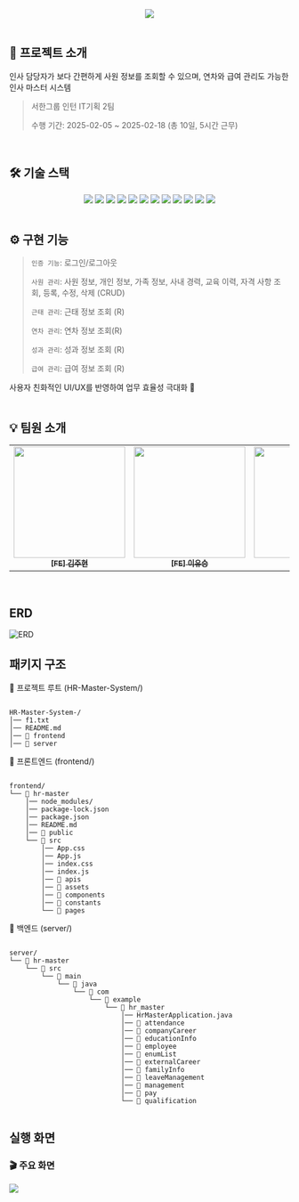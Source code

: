 <div align=center>
  <img src="https://capsule-render.vercel.app/api?type=waving&color=4F66AD&height=300&text=Seohan%20HR%20Master%20System&fontSize=50&fontColor=ffffff&section=header" />

</div>
<br>

## 📌 프로젝트 소개
인사 담당자가 보다 간편하게 사원 정보를 조회할 수 있으며, 연차와 급여 관리도 가능한 인사 마스터 시스템
> 서한그룹 인턴 IT기획 2팀 <br>
> 
> 수행 기간: 2025-02-05 ~ 2025-02-18 (총 10일, 5시간 근무)<br>
<br>

## 🛠️ 기술 스택
<div align=center>
  <img src="https://img.shields.io/badge/React-61DAFB?style=for-the-badge&logo=React&logoColor=white">
  <img src="https://img.shields.io/badge/JavaScript-F7DF1E?style=for-the-badge&logo=JavaScript&logoColor=white">
  <img src="https://img.shields.io/badge/HTML5-E34F26?style=for-the-badge&logo=HTML5&logoColor=white">
  <img src="https://img.shields.io/badge/CSS3-1572B6?style=for-the-badge&logo=CSS3&logoColor=white">
  <img src="https://img.shields.io/badge/springboot-6DB33F?style=for-the-badge&logo=springboot&logoColor=white">
  <img src="https://img.shields.io/badge/Hibernate-59666C?style=for-the-badge&logo=Hibernate&logoColor=white">
  <img src="https://img.shields.io/badge/MySQL-4479A1?style=for-the-badge&logo=MySQL&logoColor=white">
  <img src="https://img.shields.io/badge/AWS-%23FF9900.svg?style=for-the-badge&logo=amazon-aws&logoColor=white">
  <img src="https://img.shields.io/badge/Prettier-F7B93E?style=for-the-badge&logo=Prettier&logoColor=white">
  <img src="https://img.shields.io/badge/Postman-FF6C37?style=for-the-badge&logo=Postman&logoColor=white"/>
  <img src="https://img.shields.io/badge/IntelliJIDEA-000000.svg?style=for-the-badge&logo=intellij-idea&logoColor=white">
  <img src="https://img.shields.io/badge/Visual%20Studio%20Code-0078d7.svg?style=for-the-badge&logo=visual-studio-code&logoColor=white">
</div>
<br>

## ⚙️ 구현 기능
> ```인증 기능```: 로그인/로그아웃<br>
>
> ```사원 관리```: 사원 정보, 개인 정보, 가족 정보, 사내 경력, 교육 이력, 자격 사항 조회, 등록, 수정, 삭제 (CRUD)<br>
>
> ```근태 관리```: 근태 정보 조회 (R)<br>
>
> ```연차 관리```: 연차 정보 조회(R)<br>
>
> ```성과 관리```: 성과 정보 조회 (R)<br>
>
> ```급여 관리```: 급여 정보 조회 (R)<br>

사용자 친화적인 UI/UX를 반영하여 업무 효율성 극대화 🚀
<br>
<br>

## 💡 팀원 소개
<table>
  <tbody>
    <tr>
      <td align="center"><a href="https://github.com/Kimzooci">
      <img width=200px src="https://github.com/youth-o/HR-Master-System/blob/main/frontend/hr-master/src/assets/zoociprof.jpeg" alt=""/><br />
      <sub><b>[FE] 김주현</b></sub></a><br /></td>
      <td align="center"><a href="https://github.com/youth-o">
      <img width=200px src="https://github.com/user-attachments/assets/8caa072b-4bde-44f6-ba4c-dff10d6572f6-b1d7-028491e5912b" alt=""/><br />
      <sub><b>[FE] 이유승</b></sub></a><br /></td>
      <td align="center"><a href="https://github.com/kiyuniii">
      <img width=200px src="https://github.com/user-attachments/assets/5190f597-4935-4ca4-b427-bfd64dd3e855" alt=""/><br />
      <sub><b>[BE] 신기윤</b></sub></a><br /></td>
      <td align="center"><a href="https://github.com/soojeonglim">
      <img width=200px src="" alt=""/><br />
      <sub><b>[BE] 임수정</b></sub></a><br /></td>
    </tr>
  </tbody>
</table>
<br>


## ERD

![ERD](https://github.com/youth-o/HR-Master-System/blob/main/frontend/hr-master/src/assets/ERD.png?raw=true)

## 패키지 구조

📂 프로젝트 루트 (HR-Master-System/)

<pre><code>
HR-Master-System-/
│── f1.txt
│── README.md
│── 📂 frontend
│── 📂 server
</code></pre>

📂 프론트엔드 (frontend/)

<pre><code>
frontend/
└── 📂 hr-master
    │── node_modules/
    │── package-lock.json
    │── package.json
    │── README.md
    │── 📂 public
    └── 📂 src
        │── App.css
        │── App.js
        │── index.css
        │── index.js
        │── 📂 apis
        │── 📂 assets
        │── 📂 components
        │── 📂 constants
        └── 📂 pages
</code></pre>

📂 백엔드 (server/)

<pre><code>
server/
└── 📂 hr-master
    └── 📂 src
        └── 📂 main
            └── 📂 java
                └── 📂 com
                    └── 📂 example
                        └── 📂 hr_master
                            │── HrMasterApplication.java
                            │── 📂 attendance
                            │── 📂 companyCareer
                            │── 📂 educationInfo
                            │── 📂 employee
                            │── 📂 enumList
                            │── 📂 externalCareer
                            │── 📂 familyInfo
                            │── 📂 leaveManagement
                            │── 📂 management
                            │── 📂 pay
                            └── 📂 qualification

</code></pre>

## 실행 화면

### 🎬 **주요 화면**
![](https://github.com/youth-o/HR-Master-System/blob/main/frontend/hr-master/src/assets/%E1%84%89%E1%85%B5%E1%84%92%E1%85%A7%E1%86%AB3.gif)

